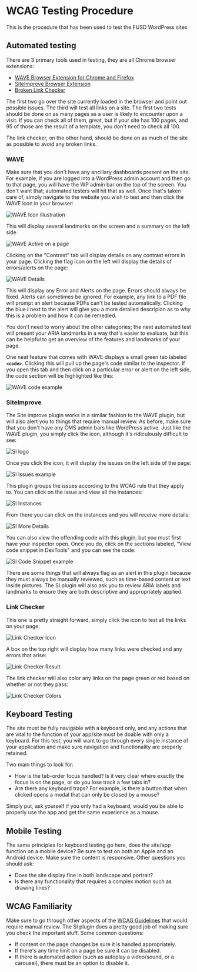 # WCAG Testing Procedure

This is the procedure that has been used to test the FUSD WordPress sites

## Automated testing

There are 3 primary tools used in testing, they are all Chrome browser extensions:

- [WAVE Browser Extension for Chrome and Firefox](https://wave.webaim.org/extension/)
- [SiteImprove Browser Extension](https://siteimprove.com/en-us/core-platform/integrations/browser-extensions/)
- [Broken Link Checker](https://chrome.google.com/webstore/detail/broken-link-checker/nibppfobembgfmejpjaaeocbogeonhch)

The first two go over the site currently loaded in the browser and point out possible issues. The third will test all links on a site. The first two tests should be done on as many pages as a user is likely to encounter upon a visit. If you can check all of them, great, but if your site has 100 pages, and 95 of those are the result of a template, you don't need to check all 100.

The link checker, on the other hand, should be done on as much of the site as possible to avoid any broken links.

### WAVE

Make sure that you don't have any ancillary dashboards present on the site. For example, if you are logged into a WordPress admin account and then go to that page, you will have the WP admin bar on the top of the screen. You don't want that; automated testers will hit that as well. Once that's taken care of, simply navigate to the website you wish to test and then click the WAVE icon in your browser:

![WAVE Icon illustration](screens/wave-before.png)

This will display several landmarks on the screen and a summary on the left side

![WAVE Active on a page](screens/wave-after.png)

Clicking on the "Contrast" tab will display details on any contrast errors in your page. Clicking the flag icon on the left will display the details of errors/alerts on the page:

![WAVE Details](screens/wave-details.png)

This will display any Error and Alerts on the page. Errors should always be fixed. Alerts can sometimes be ignored. For example, any link to a PDF file will prompt an alert because PDFs can't be tested automatically. Clicking the blue **i** next to the alert will give you a more detailed descripion as to why this is a problem and how it can be remedied.

You don't need to worry about the other categories; the next automated test will present your ARIA landmarks in a way that's easier to evaluate, but this can be helpful to get an overview of the features and landmarks of your page.

One neat feature that comes with WAVE displays a small green tab labeled **`<code>`**. Clicking this will pull up the page's code similar to the inspector. If you open this tab and then click on a particular error or alert on the left side, the code section will be highlighted like this:

![WAVE code example](screens/wave-code.png)

### SiteImprove

The Site improve plugin works in a similar fashion to the WAVE plugin, but will also alert you to things that require manual review. As before, make sure that you don't have any CMS admin bars like WordPress active. Just like the WAVE plugin, you simply click the icon, although it's ridiculously difficult to see:

![SI logo](screens/si-icon.png)

Once you click the icon, it will display the issues on the left side of the page:

![SI Issues example](screens/si-result.png)

This plugin groups the issues according to the WCAG rule that they apply to. You can click on the issue and view all the instances:

![SI Instances](screens/si-category.png)

From there you can click on the instances and you will receive more details:

![SI More Details](screens/si-more-details.png)

You can also view the offending code with this plugin, but you must first have your inspector open. Once you do, click on the sections labeled, "View code snippet in DevTools" and you can see the code:

![SI Code Snippet example](screens/si-code.png)

There are some things that will always flag as an alert in this plugin because they must always be manually reviewed, such as time-based content or text inside pictures. The SI plugin will also ask you to review ARIA labels and landmarks to ensure they are both descriptive and appropriately applied.

### Link Checker

This one is pretty straight forward, simply click the icon to test all the links on your page:

![Link Checker Icon](screens/link-icon.png)

A box on the top right will display how many links were checked and any errors that arise:

![Link Checker Result](screens/link-result.png)

The link checker will also color any links on the page green or red based on whether or not they pass:

![Link Checker Colors](screens/link-color.png)

## Keyboard Testing

The site must be fully navigable with a keyboard only, and any actions that are vital to the function of your app/site must be doable with only a keyboard. For this test, you will want to go through every single instance of your application and make sure navigation and functionality are properly retained.

Two main things to look for:

- How is the tab-order focus handled? Is it very clear where exactly the focus is on the page, or do you lose track a few tabs in?
- Are there any keyboard traps? For example, is there a button that when clicked opens a modal that can only be closed by a mouse?

Simply put, ask yourself if you only had a keyboard, would you be able to properly use the app and get the same experience as a mouse.

## Mobile Testing

The same principles for keyboard testing go here, does the site/app function on a mobile device? Be sure to test on both an Apple and an Android device. Make sure the content is responsive. Other questions you should ask:

- Does the site display fine in both landscape and portrait?
- Is there any functionality that requires a complex motion such as drawing lines?

## WCAG Familiarity

Make sure to go through other aspects of the [WCAG Guidelines](https://www.w3.org/TR/WCAG21/) that would require manual review. The SI plugin does a pretty good job of making sure you check the important stuff. Some common questions:

- If content on the page changes be sure it is handled appropriately.
- If there's any time limit on a page be sure it can be disabled.
- If there is automated action (such as autoplay a video/sound, or a carousel), there must be an option to disable it.

